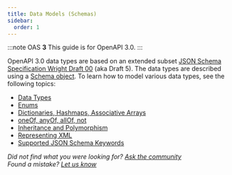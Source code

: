 ```yaml
---
title: Data Models (Schemas)
sidebar:
  order: 1
---
```


:::note
OAS **3** This guide is for OpenAPI 3.0.
:::

OpenAPI 3.0 data types are based on an extended subset [JSON Schema Specification Wright Draft 00](https://tools.ietf.org/html/draft-wright-json-schema-00#section-4.2) (aka Draft 5). The data types are described using a [Schema object](https://github.com/OAI/OpenAPI-Specification/blob/master/versions/3.0.3.md#schemaObject). To learn how to model various data types, see the following topics:

- [Data Types](/specification/data-models/data-types/)
- [Enums](/specification/enums/)
- [Dictionaries, Hashmaps, Associative Arrays](/specification/data-models/dictionaries/)
- [oneOf, anyOf, allOf, not](/specification/data-models/oneof-anyof-allof-not/)
- [Inheritance and Polymorphism](/specification/data-models/inheritance-and-polymorphism/)
- [Representing XML](/specification/data-models/representing-xml/)
- [Supported JSON Schema Keywords](/specification/data-models/keywords/)

_Did not find what you were looking for? [Ask the community](https://community.smartbear.com/t5/Swagger-Open-Source-Tools/bd-p/SwaggerOSTools)  
Found a mistake? [Let us know](https://github.com/swagger-api/swagger.io/issues)_
